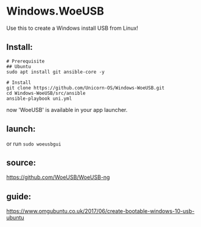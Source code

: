 # Windows.WoeUSB
Use this to create a Windows install USB from Linux!

## Install:
```
# Prerequisite
## Ubuntu
sudo apt install git ansible-core -y

# Install
git clone https://github.com/Unicorn-OS/Windows-WoeUSB.git
cd Windows-WoeUSB/src/ansible
ansible-playbook uni.yml
```
now 'WoeUSB' is available in your app launcher.

## launch:
or run
`sudo woeusbgui`

## source:
https://github.com/WoeUSB/WoeUSB-ng

## guide:
https://www.omgubuntu.co.uk/2017/06/create-bootable-windows-10-usb-ubuntu
